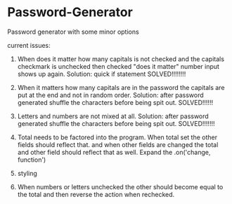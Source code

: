 # Password-Generator
Password generator with some minor options

current issues:
1. When does it matter how many capitals is not checked and
    the capitals checkmark is unchecked then checked "does it matter" number input shows up again.
      Solution: quick if statement
      SOLVED!!!!!!!!

2. When it matters how many capitals are in the password the capitals are put at the end and not in random order.
  Solution: after password generated shuffle the characters before being spit out.
  SOLVED!!!!!!

3. Letters and numbers are not mixed at all.
  Solution: after password generated shuffle the characters before being spit out.
  SOLVED!!!!!!!

4. Total needs to be factored into the program. When total set the other fields should reflect that. and when other fields are changed the total and other field should reflect that as well. Expand the .on('change, function')

5. styling

6. When numbers or letters unchecked the other should become equal to the total and then reverse the action when rechecked.
